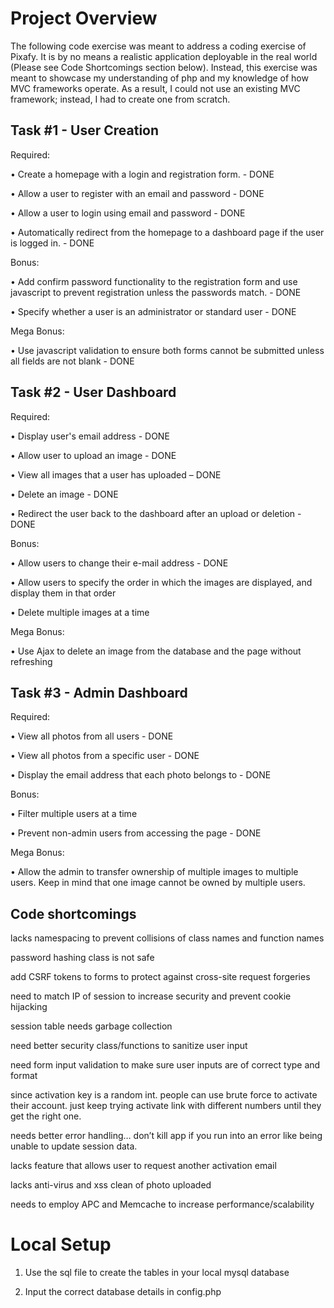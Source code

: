 Project Overview
================
The following code exercise was meant to address a coding exercise of Pixafy. It is by no means a realistic application deployable in the real world (Please see Code Shortcomings section below). Instead, this exercise was meant to showcase my understanding of php and my knowledge of how MVC frameworks operate. As a result, I could not use an existing MVC framework; instead, I had to create one from scratch.

Task #1 - User Creation
-----------
Required:

•	Create a homepage with a login and registration form. - DONE

•	Allow a user to register with an email and password - DONE

•	Allow a user to login using email and password - DONE

•	Automatically redirect from the homepage to a dashboard page if the user is logged in. - DONE

Bonus: 

•	Add confirm password functionality to the registration form and use javascript to prevent registration unless the passwords match. - DONE

•	Specify whether a user is an administrator or standard user - DONE

Mega Bonus: 

•	Use javascript validation to ensure both forms cannot be submitted unless all fields are not blank - DONE

Task #2 - User Dashboard
-----------
Required:

•	Display user's email address - DONE

•	Allow user to upload an image - DONE

•	View all images that a user has uploaded – DONE

•	Delete an image - DONE

•	Redirect the user back to the dashboard after an upload or deletion - DONE

Bonus:

•	Allow users to change their e-mail address - DONE

•	Allow users to specify the order in which the images are displayed, and display them in that order

•	Delete multiple images at a time

Mega Bonus:

•	Use Ajax to delete an image from the database and the page without refreshing

Task #3 - Admin Dashboard
-----------
Required:

•	View all photos from all users - DONE

•	View all photos from a specific user - DONE

•	Display the email address that each photo belongs to - DONE

Bonus:

•	Filter multiple users at a time

•	Prevent non-admin users from accessing the page - DONE

Mega Bonus:

•	Allow the admin to transfer ownership of multiple images to multiple users. Keep in mind that one image cannot be owned by multiple users.


Code shortcomings
-----------
lacks namespacing to prevent collisions of class names and function names

password hashing class is not safe

add CSRF tokens to forms to protect against cross-site request forgeries

need to match IP of session to increase security and prevent cookie hijacking

session table needs garbage collection

need better security class/functions to sanitize user input

need form input validation to make sure user inputs are of correct type and format

since activation key is a random int. people can use brute force to activate their account. just keep trying activate link with different numbers until they get the right one.

needs better error handling… don’t kill app if you run into an error like being unable to update session data.

lacks feature that allows user to request another activation email

lacks anti-virus and xss clean of photo uploaded

needs to employ APC and Memcache to increase performance/scalability

Local Setup
================
1) Use the sql file to create the tables in your local mysql database

2) Input the correct database details in config.php
